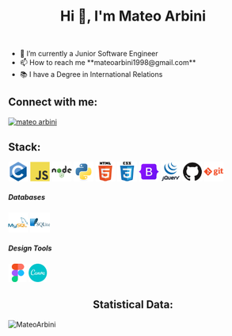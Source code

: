 <h1 align="center">Hi 👋, I'm Mateo Arbini</h1>
<br>

<ul>
  <li>🌱 I’m currently a Junior Software Engineer</li>
  <li>📫 How to reach me **mateoarbini1998@gmail.com**</li>
  <li>📚 I have a Degree in International Relations</li>
</ul>

<h2 align="left">Connect with me:</h2>
<a href="https://www.linkedin.com/in/mateo-arbini-1493691a8/" target="blank">
<img align="center" src="https://raw.githubusercontent.com/rahuldkjain/github-profile-readme-generator/master/src/images/icons/Social/linked-in-alt.svg" alt="mateo arbini" width="30" /> </a>

<br>

<h2 align="left">Stack:</h2>
<div>
  <div>
    <img src="https://raw.githubusercontent.com/devicons/devicon/master/icons/c/c-original.svg" alt="C" width="40"/>
    <img src="https://raw.githubusercontent.com/devicons/devicon/master/icons/javascript/javascript-original.svg" alt="Javascript" width="40"/>
    <img src="https://github.com/devicons/devicon/blob/master/icons/nodejs/nodejs-original-wordmark.svg" alt="NodeJS" width="40"/>
    <img src="https://raw.githubusercontent.com/devicons/devicon/master/icons/python/python-original.svg" alt="Python" width="40"/>
    <img src="https://github.com/devicons/devicon/blob/master/icons/html5/html5-original-wordmark.svg" alt="HTML" width="40"/>
    <img src="https://github.com/devicons/devicon/blob/master/icons/css3/css3-original-wordmark.svg" alt="CSS" width="40"/>
    <img src="https://github.com/devicons/devicon/blob/master/icons/bootstrap/bootstrap-original.svg" alt="Bootstrap" width="40"/>
    <img src="https://github.com/devicons/devicon/blob/master/icons/jquery/jquery-original-wordmark.svg" alt="JQuery" width="40"/>
    <img src="https://github.com/devicons/devicon/blob/master/icons/github/github-original.svg" alt="Github" width="40"/>
    <img src="https://github.com/devicons/devicon/blob/master/icons/git/git-plain-wordmark.svg" alt="Git" width="40"/>
  </div>
  <div>
    <h5> Databases </h5>
    <img src="https://raw.githubusercontent.com/devicons/devicon/master/icons/mysql/mysql-original-wordmark.svg" alt="MySQL" width="40"/>
    <img src="https://github.com/devicons/devicon/blob/master/icons/sqlite/sqlite-original-wordmark.svg" alt="SQLite" width="40"
  </div>
  <div>
    <h5> Design Tools </h5>
    <img src="https://github.com/devicons/devicon/blob/master/icons/figma/figma-original.svg" alt="Figma" width="37"/>
    <img src="https://github.com/devicons/devicon/blob/master/icons/canva/canva-original.svg" alt="Canva" width="37"
  </div>

<br>
  
<h2 align="center">Statistical Data:</h2>
<img align="center" src="https://github-readme-stats.vercel.app/api/top-langs?username=MateoArbini&show_icons=true&locale=en&bg_color=0d1117&text_color=ffffff&layout=compact"
alt="MateoArbini" bg_color=#808080/>
